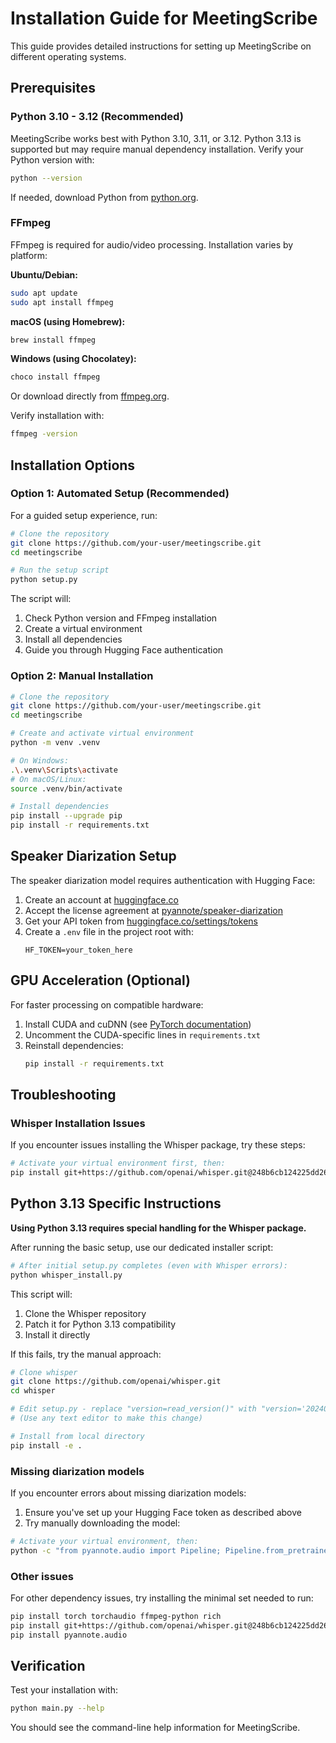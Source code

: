 # Installation Guide for MeetingScribe

This guide provides detailed instructions for setting up MeetingScribe on different operating systems.

## Prerequisites

### Python 3.10 - 3.12 (Recommended)

MeetingScribe works best with Python 3.10, 3.11, or 3.12. Python 3.13 is supported but may require manual dependency installation. Verify your Python version with:

```bash
python --version
```

If needed, download Python from [python.org](https://www.python.org/downloads/).

### FFmpeg

FFmpeg is required for audio/video processing. Installation varies by platform:

**Ubuntu/Debian:**
```bash
sudo apt update
sudo apt install ffmpeg
```

**macOS (using Homebrew):**
```bash
brew install ffmpeg
```

**Windows (using Chocolatey):**
```bash
choco install ffmpeg
```

Or download directly from [ffmpeg.org](https://ffmpeg.org/download.html).

Verify installation with:
```bash
ffmpeg -version
```

## Installation Options

### Option 1: Automated Setup (Recommended)

For a guided setup experience, run:

```bash
# Clone the repository
git clone https://github.com/your-user/meetingscribe.git
cd meetingscribe

# Run the setup script
python setup.py
```

The script will:
1. Check Python version and FFmpeg installation
2. Create a virtual environment
3. Install all dependencies
4. Guide you through Hugging Face authentication

### Option 2: Manual Installation

```bash
# Clone the repository
git clone https://github.com/your-user/meetingscribe.git
cd meetingscribe

# Create and activate virtual environment
python -m venv .venv

# On Windows:
.\.venv\Scripts\activate
# On macOS/Linux:
source .venv/bin/activate

# Install dependencies
pip install --upgrade pip
pip install -r requirements.txt
```

## Speaker Diarization Setup

The speaker diarization model requires authentication with Hugging Face:

1. Create an account at [huggingface.co](https://huggingface.co/)
2. Accept the license agreement at [pyannote/speaker-diarization](https://huggingface.co/pyannote/speaker-diarization)
3. Get your API token from [huggingface.co/settings/tokens](https://huggingface.co/settings/tokens)
4. Create a `.env` file in the project root with:
   ```
   HF_TOKEN=your_token_here
   ```

## GPU Acceleration (Optional)

For faster processing on compatible hardware:

1. Install CUDA and cuDNN (see [PyTorch documentation](https://pytorch.org/get-started/locally/))
2. Uncomment the CUDA-specific lines in `requirements.txt`
3. Reinstall dependencies:
   ```bash
   pip install -r requirements.txt
   ```

## Troubleshooting

### Whisper Installation Issues

If you encounter issues installing the Whisper package, try these steps:

```bash
# Activate your virtual environment first, then:
pip install git+https://github.com/openai/whisper.git@248b6cb124225dd263bb9bd32d060b6517e067f8
```

## Python 3.13 Specific Instructions

**Using Python 3.13 requires special handling for the Whisper package.**

After running the basic setup, use our dedicated installer script:

```bash
# After initial setup.py completes (even with Whisper errors):
python whisper_install.py
```

This script will:
1. Clone the Whisper repository
2. Patch it for Python 3.13 compatibility 
3. Install it directly

If this fails, try the manual approach:

```bash
# Clone whisper
git clone https://github.com/openai/whisper.git
cd whisper

# Edit setup.py - replace "version=read_version()" with "version='20240930'"
# (Use any text editor to make this change)

# Install from local directory
pip install -e .
```

### Missing diarization models

If you encounter errors about missing diarization models:

1. Ensure you've set up your Hugging Face token as described above
2. Try manually downloading the model:
```bash
# Activate your virtual environment, then:
python -c "from pyannote.audio import Pipeline; Pipeline.from_pretrained('pyannote/speaker-diarization', use_auth_token='YOUR_TOKEN_HERE')"
```

### Other issues

For other dependency issues, try installing the minimal set needed to run:

```bash
pip install torch torchaudio ffmpeg-python rich
pip install git+https://github.com/openai/whisper.git@248b6cb124225dd263bb9bd32d060b6517e067f8
pip install pyannote.audio
```

## Verification

Test your installation with:

```bash
python main.py --help
```

You should see the command-line help information for MeetingScribe.